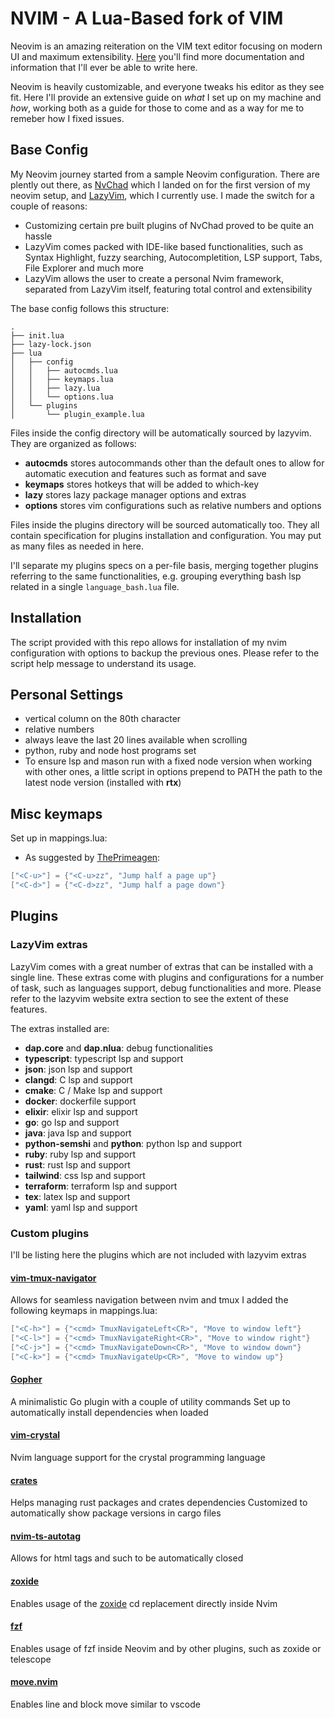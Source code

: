 # NVIM - A Lua-Based fork of VIM

Neovim is an amazing reiteration on the VIM text editor focusing on modern UI
and maximum extensibility. [Here](https://github.com/neovim/neovim) you'll find
more documentation and information that I'll ever be able to write here.

Neovim is heavily customizable, and everyone tweaks his editor as they see fit.
Here I'll provide an extensive guide on _what_ I set up on my machine and _how_,
working both as a guide for those to come and as a way for me to remeber how I
fixed issues.

## Base Config

My Neovim journey started from a sample Neovim configuration. There are plently
out there, as [NvChad](https://nvchad.com/) which I landed on for the first version of 
my neovim setup, and [LazyVim](https://www.lazyvim.org/), which I currently use. I made 
the switch for a couple of reasons:

- Customizing certain pre built plugins of NvChad proved to be quite an hassle
- LazyVim comes packed with IDE-like based functionalities, such as Syntax Highlight,
  fuzzy searching, Autocompletition, LSP support, Tabs, File Explorer and much
  more
- LazyVim allows the user to create a personal Nvim framework, separated from LazyVim 
itself, featuring total control and extensibility

The base config follows this structure:

```
.
├── init.lua
├── lazy-lock.json
├── lua
│   ├── config
│   │   ├── autocmds.lua
│   │   ├── keymaps.lua
│   │   ├── lazy.lua
│   │   └── options.lua
│   └── plugins
│       └── plugin_example.lua
```
Files inside the config directory will be automatically sourced by lazyvim.
They are organized as follows:
- **autocmds** stores autocommands other than the default ones to allow for 
automatic execution and features such as format and save
- **keymaps** stores hotkeys that will be added to which-key
- **lazy** stores lazy package manager options and extras 
- **options** stores vim configurations such as relative numbers and options

Files inside the plugins directory will be sourced automatically too. They 
all contain specification for plugins installation and configuration. You may 
put as many files as needed in here.

I'll separate my plugins specs on a per-file basis, merging together plugins referring to the 
same functionalities, e.g. grouping everything bash lsp related in a single `language_bash.lua` file.


## Installation

The script provided with this repo allows for installation of my nvim configuration with options 
to backup the previous ones. Please refer to the script help message to understand its usage.

## Personal Settings

- vertical column on the 80th character
- relative numbers
- always leave the last 20 lines available when scrolling
- python, ruby and node host programs set 
- To ensure lsp and mason run with a fixed node version when working with 
other ones, a little script in options prepend to PATH the path to the latest 
node version (installed with **rtx**)

## Misc keymaps

Set up in mappings.lua:

- As suggested by [ThePrimeagen](https://youtube.com/@ThePrimeagen):

```lua
["<C-u>"] = {"<C-u>zz", "Jump half a page up"}
["<C-d>"] = {"<C-d>zz", "Jump half a page down"}
```

## Plugins
### LazyVim extras
LazyVim comes with a great number of extras that can be installed with a single line.
These extras come with plugins and configurations for a number of task, such as languages support,
debug functionalities and more. Please refer to the lazyvim website extra section to see 
the extent of these features.

The extras installed are:
- **dap.core** and **dap.nlua**: debug functionalities 
- **typescript**: typescript lsp and support 
- **json**: json  lsp and support
- **clangd**: C  lsp and support 
- **cmake**: C / Make  lsp and support 
- **docker**: dockerfile support 
- **elixir**: elixir  lsp and support 
- **go**: go  lsp and support 
- **java**: java  lsp and support 
- **python-semshi** and **python**: python lsp and support 
- **ruby**: ruby lsp and support
- **rust**: rust lsp and support 
- **tailwind**: css lsp and support 
- **terraform**: terraform lsp and support 
- **tex**: latex lsp and support 
- **yaml**: yaml lsp and support

### Custom plugins
I'll be listing here the plugins which are not included with lazyvim extras

#### [vim-tmux-navigator](https://github.com/christoomey/vim-tmux-navigator)
Allows for seamless navigation between nvim and tmux
I added the following keymaps in mappings.lua:
```lua
["<C-h>"] = {"<cmd> TmuxNavigateLeft<CR>", "Move to window left"}
["<C-l>"] = {"<cmd> TmuxNavigateRight<CR>", "Move to window right"}
["<C-j>"] = {"<cmd> TmuxNavigateDown<CR>", "Move to window down"}
["<C-k>"] = {"<cmd> TmuxNavigateUp<CR>", "Move to window up"}
```

#### [Gopher](https://github.com/olexsmir/gopher.nvim)
A minimalistic Go plugin with a couple of utility commands
Set up to automatically install dependencies when loaded

#### [vim-crystal](https://github.com/vim-crystal/vim-crystal)
Nvim language support for the crystal programming language

#### [crates](https://github.com/Saecki/crates.nvim)
Helps managing rust packages and crates dependencies
Customized to automatically show package versions in cargo files

#### [nvim-ts-autotag](https://github.com/windwp/nvim-ts-autotag)
Allows for html tags and such to be automatically closed

#### [zoxide](https://github.com/nanotee/zoxide.vim)
Enables usage of the [zoxide](https://github.com/ajeetdsouza/zoxide) cd replacement directly inside Nvim

#### [fzf](https://github.com/junegunn/fzf/blob/master/README-VIM.md)
Enables usage of fzf inside Neovim and by other plugins, such as zoxide or telescope

#### [move.nvim](https://github.com/fedepujol/move.nvim)
Enables line and block move similar to vscode

